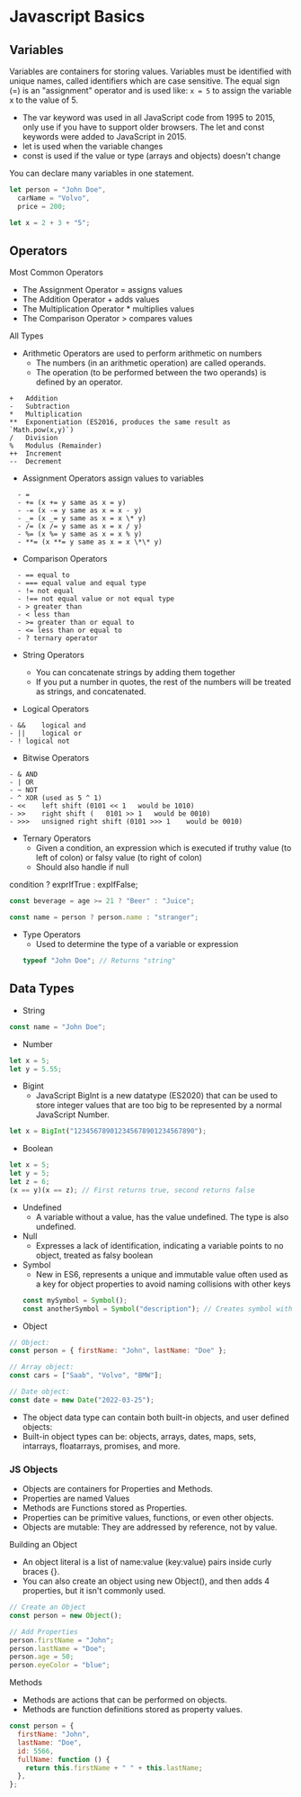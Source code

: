 # Javascript Basics

## Variables

Variables are containers for storing values.
Variables must be identified with unique names, called identifiers which are case sensitive.
The equal sign (=) is an "assignment" operator and is used like: `x = 5` to assign the variable x to the value of 5.

- The var keyword was used in all JavaScript code from 1995 to 2015, only use if you have to support older browsers. The let and const keywords were added to JavaScript in 2015.
- let is used when the variable changes
- const is used if the value or type (arrays and objects) doesn't change

You can declare many variables in one statement.

```js
let person = "John Doe",
  carName = "Volvo",
  price = 200;
```

```js
let x = 2 + 3 + "5";
```

## Operators

Most Common Operators

- The Assignment Operator = assigns values
- The Addition Operator + adds values
- The Multiplication Operator \* multiplies values
- The Comparison Operator > compares values

All Types

- Arithmetic Operators are used to perform arithmetic on numbers
  - The numbers (in an arithmetic operation) are called operands.
  - The operation (to be performed between the two operands) is defined by an operator.

```
+	Addition
-	Subtraction
*	Multiplication
**	Exponentiation (ES2016, produces the same result as `Math.pow(x,y)`)
/	Division
%	Modulus (Remainder)
++	Increment
--	Decrement
```

- Assignment Operators assign values to variables

```
  - =
  - += (x += y same as x = y)
  - -= (x -= y same as x = x - y)
  - _= (x _= y same as x = x \* y)
  - /= (x /= y same as x = x / y)
  - %= (x %= y same as x = x % y)
  - **= (x **= y same as x = x \*\* y)
```

- Comparison Operators

```
  - == equal to
  - === equal value and equal type
  - != not equal
  - !== not equal value or not equal type
  - > greater than
  - < less than
  - >= greater than or equal to
  - <= less than or equal to
  - ? ternary operator
```

- String Operators

  - You can concatenate strings by adding them together
  - If you put a number in quotes, the rest of the numbers will be treated as strings, and concatenated.

- Logical Operators

```
- &&	logical and
- ||	logical or
- !	logical not
```

- Bitwise Operators

```
- &	AND
- | OR
- ~	NOT
- ^	XOR (used as 5 ^ 1)
- <<	left shift (0101 << 1	would be 1010)
- >>	right shift (	0101 >> 1	would be 0010)
- >>>	unsigned right shift (0101 >>> 1	would be 0010)
```

- Ternary Operators
  - Given a condition, an expression which is executed if truthy value (to left of colon) or falsy value (to right of colon)
  - Should also handle if null

condition ? exprIfTrue : expIfFalse;

```js
const beverage = age >= 21 ? "Beer" : "Juice";

const name = person ? person.name : "stranger";
```

- Type Operators
  - Used to determine the type of a variable or expression
  ```js
  typeof "John Doe"; // Returns "string"
  ```

## Data Types

- String

```js
const name = "John Doe";
```

- Number

```js
let x = 5;
let y = 5.55;
```

- Bigint
  - JavaScript BigInt is a new datatype (ES2020) that can be used to store integer values that are too big to be represented by a normal JavaScript Number.

```js
let x = BigInt("123456789012345678901234567890");
```

- Boolean

```js
let x = 5;
let y = 5;
let z = 6;
(x == y)(x == z); // First returns true, second returns false
```

- Undefined
  - A variable without a value, has the value undefined. The type is also undefined.
- Null
  - Expresses a lack of identification, indicating a variable points to no object, treated as falsy boolean
- Symbol
  - New in ES6, represents a unique and immutable value often used as a key for object properties to avoid naming collisions with other keys
  ```js
  const mySymbol = Symbol();
  const anotherSymbol = Symbol("description"); // Creates symbol with description
  ```
- Object

```js
// Object:
const person = { firstName: "John", lastName: "Doe" };

// Array object:
const cars = ["Saab", "Volvo", "BMW"];

// Date object:
const date = new Date("2022-03-25");
```

- The object data type can contain both built-in objects, and user defined objects:
- Built-in object types can be: objects, arrays, dates, maps, sets, intarrays, floatarrays, promises, and more.

### JS Objects

- Objects are containers for Properties and Methods.
- Properties are named Values
- Methods are Functions stored as Properties.
- Properties can be primitive values, functions, or even other objects.
- Objects are mutable: They are addressed by reference, not by value.

Building an Object

- An object literal is a list of name:value (key:value) pairs inside curly braces {}.
- You can also create an object using new Object(), and then adds 4 properties, but it isn't commonly used.

```js
// Create an Object
const person = new Object();

// Add Properties
person.firstName = "John";
person.lastName = "Doe";
person.age = 50;
person.eyeColor = "blue";
```

Methods

- Methods are actions that can be performed on objects.
- Methods are function definitions stored as property values.

```js
const person = {
  firstName: "John",
  lastName: "Doe",
  id: 5566,
  fullName: function () {
    return this.firstName + " " + this.lastName;
  },
};
```
